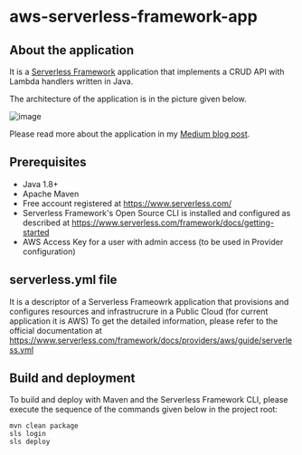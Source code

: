 # aws-serverless-framework-app

## About the application
It is a [Serverless Framework](https://www.serverless.com/) application that implements a CRUD API with Lambda handlers written in Java.

The architecture of the application is in the picture given below.

![image](https://miro.medium.com/max/1400/1*hkYSOC3c1xv9svTJOzgLsA.png)

Please read more about the application in my [Medium blog post](https://medium.com/@rostyslav.myronenko/the-serverless-framework-for-an-aws-serverless-java-application-42beba675283).

## Prerequisites
- Java 1.8+
- Apache Maven
- Free account registered at https://www.serverless.com/
- Serverless Framework's Open Source CLI is installed and configured as described at https://www.serverless.com/framework/docs/getting-started
- AWS Access Key for a user with admin access (to be used in Provider configuration)

## serverless.yml file
It is a descriptor of a Serverless Frameowrk application that provisions and configures resources and infrastrucrure in a Public Cloud (for current application it is AWS)
To get the detailed information, please refer to the official documentation at https://www.serverless.com/framework/docs/providers/aws/guide/serverless.yml

## Build and deployment

To build and deploy with Maven and the Serverless Framework CLI, please execute the sequence of the commands given below in the project root:
```
mvn clean package
sls login
sls deploy
```
